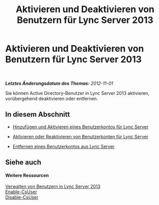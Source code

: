 ﻿---
title: Aktivieren und Deaktivieren von Benutzern für Lync Server 2013
TOCTitle: Aktivieren und Deaktivieren von Benutzern für Lync Server 2013
ms:assetid: 796ac454-58a9-41ac-80c2-3723a127d214
ms:mtpsurl: https://technet.microsoft.com/de-de/library/JJ688099(v=OCS.15)
ms:contentKeyID: 49890799
ms.date: 05/19/2016
mtps_version: v=OCS.15
ms.translationtype: HT
---

# Aktivieren und Deaktivieren von Benutzern für Lync Server 2013

 

_**Letztes Änderungsdatum des Themas:** 2012-11-01_

Sie können Active Directory-Benutzer in Lync Server 2013 aktivieren, vorübergehend deaktivieren oder entfernen.

## In diesem Abschnitt

  - [Hinzufügen und Aktivieren eines Benutzerkontos für Lync Server](lync-server-2013-add-and-enable-user-account-for-lync-server.md)

  - [Aktivieren oder Reaktivieren von Benutzerkonten für Lync Server](lync-server-2013-disable-or-re-enable-user-account-for-lync-server.md)

  - [Entfernen eines Benutzerkontos aus Lync Server](lync-server-2013-remove-a-user-account-from-lync-server.md)

## Siehe auch

#### Weitere Ressourcen

[Verwalten von Benutzern in Lync Server 2013](lync-server-2013-managing-users-in-lync-server.md)  
[Enable-CsUser](https://docs.microsoft.com/en-us/powershell/module/skype/Enable-CsUser)  
[Disable-CsUser](https://docs.microsoft.com/en-us/powershell/module/skype/Disable-CsUser)

